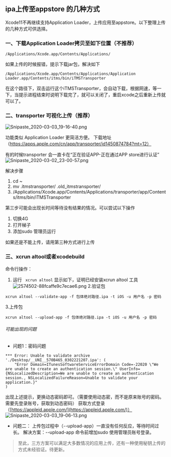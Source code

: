 ## ipa上传至appstore 的几种方式

Xcode11不再继续支持Application Loader，上传应用至appstore。以下整理上传的几种方式可供选择。

### 一、下载Application Loader拷贝至如下位置（不推荐）

```
/Applications/Xcode.app/Contents/Applications/
```

如果上传的时候报错，提示下载jar包，解决如下

```
/Applications/Xcode.app/Contents/Applications/Application Loader.app/Contents/itms/bin/iTMSTransporter
```

在这个路径下，双击运行这个iTMSTransporter，会自动下载，根据网速，等一下，当提示进程结束时说明下载完了，就可以关闭了，重启xcode之后重新上传就可以了。

### 二、transporter 可视化上传（推荐）
![Snipaste_2020-03-03_19-16-40.png](https://i.loli.net/2020/03/03/VnW8U1s7XExTLP4.png)

功能类似 Application Loader 更简洁方便。
下载地址（https://apps.apple.com/cn/app/transporter/id1450874784?mt=12）

有的时候transporter 会一直卡在“正在验证APP-正在通过APP store进行认证”
![Snipaste_2020-03-02_23-00-57.png](https://i.loli.net/2020/03/03/nMXs2WShNu1jDi9.png)

解决步骤
1. cd ~
2. mv .itmstransporter/ .old_itmstransporter/
3. /Applications/Xcode.app/Contents/Applications/transporter/app/Contents/itms/bin/iTMSTransporter

第三步可能会出现长时间等待没有结果的情况。可以尝试以下操作
1. 切换4G
2. 打开梯子
3. 添加sudo 管理员运行

如果还是不能上传，请用第三种方式进行上传

### 三、xcrun altool或者xcodebuild

命令行操作：
1. 运行 ` xcrun altool` 显示如下，证明已经安装xcrun altool 工具
![2574502-88fcaffe9c7ecae6.png](https://i.loli.net/2020/03/03/yWSmdGXtMpHC2hI.png)
2.验证包
```
xcrun altool --validate-app -f 包体绝对路径.ipa -t iOS -u 用户名 -p 密码
```

3.上传包
```
xcrun altool --upload-app -f 包体绝对路径.ipa -t iOS -u 用户名 -p 密码
```

###### 可能出现的问题
- 问题1：密码问题
```
*** Error: Unable to validate archive './Desktop/__UNI__570B465_0302221207.ipa': (
    "Error Domain=ITunesSoftwareServiceErrorDomain Code=-22020 \"We are unable to create an authentication session.\" UserInfo={NSLocalizedDescription=We are unable to create an authentication session., NSLocalizedFailureReason=Unable to validate your application.}"
)
```
出现上述提示，更换动态密码即可。（需要使用动态密，而不是原来账号的密码。需要先登录账号，获取到动态密码）
获取方式登录（[https://appleid.apple.com/](https://appleid.apple.com/)）
![Snipaste_2020-03-03_19-06-13.png](https://i.loli.net/2020/03/03/T2sO5NruUKGeBXk.png)

- 问题二：
上传包过程中（--upload-app）一直没有任何反应，等待时间过长。
解决方案：--upload-app 命令前增加sudo 使用管理员账号登录。

>至此，三方方案可以满足大多数情况的应用上传，还有一种使用秘钥上传的方式未经验证。待更新。


